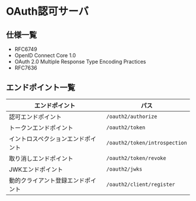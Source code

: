 # OAuth認可サーバ
## 仕様一覧
* RFC6749
* OpenID Connect Core 1.0
* OAuth 2.0 Multiple Response Type Encoding Practices
* RFC7636
## エンドポイント一覧
| エンドポイント | パス |
| ------------ | ---- |
| 認可エンドポイント | `/oauth2/authorize` |
| トークンエンドポイント | `/oauth2/token` |
| イントロスペクションエンドポイント | `/oauth2/token/introspection` |
| 取り消しエンドポイント | `/oauth2/token/revoke` |
| JWKエンドポイント | `/oauth2/jwks` |
| 動的クライアント登録エンドポイント | `/oauth2/client/register` |
